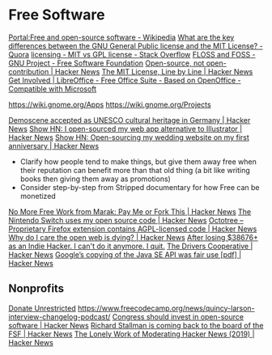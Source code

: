# Free Software

[Portal:Free and open-source software - Wikipedia](https://en.wikipedia.org/wiki/Portal:Free_and_open-source_software)
[What are the key differences between the GNU General Public license and the MIT License? - Quora](https://www.quora.com/What-are-the-key-differences-between-the-GNU-General-Public-license-and-the-MIT-License?share=1)
[licensing - MIT vs GPL license - Stack Overflow](https://stackoverflow.com/questions/3902754/mit-vs-gpl-license#11752204)
[FLOSS and FOSS - GNU Project - Free Software Foundation](https://www.gnu.org/philosophy/floss-and-foss.en.html)
[Open-source, not open-contribution | Hacker News](https://news.ycombinator.com/item?id=25940195)
[The MIT License, Line by Line | Hacker News](https://news.ycombinator.com/item?id=25979584)
[Get Involved | LibreOffice - Free Office Suite - Based on OpenOffice - Compatible with Microsoft](https://www.libreoffice.org/community/get-involved/?pk_campaign=hub)

https://wiki.gnome.org/Apps
https://wiki.gnome.org/Projects

[Demoscene accepted as UNESCO cultural heritage in Germany | Hacker News](https://news.ycombinator.com/item?id=26522681)
[Show HN: I open-sourced my web app alternative to Illustrator | Hacker News](https://news.ycombinator.com/item?id=7116042)
[Show HN: Open-sourcing my wedding website on my first anniversary | Hacker News](https://news.ycombinator.com/item?id=18556787)

- Clarify how people tend to make things, but give them away free when their reputation can benefit more than that old thing (a bit like writing books then giving them away as promotions)
- Consider step-by-step from Stripped documentary for how Free can be monetized

[No More Free Work from Marak: Pay Me or Fork This | Hacker News](https://news.ycombinator.com/item?id=25032105)
[The Nintendo Switch uses my open source code | Hacker News](https://news.ycombinator.com/item?id=25186890)
[Octotree – Proprietary Firefox extension contains AGPL-licensed code | Hacker News](https://news.ycombinator.com/item?id=24953821)
[Why do I care the open web is dying? | Hacker News](https://news.ycombinator.com/item?id=25261132)
[After losing $38676+ as an Indie Hacker. I can't do it anymore. I quit.](https://www.indiehackers.com/post/after-losing-38676-as-an-indie-hacker-i-cant-do-it-anymore-i-quit-8673223598)
[The Drivers Cooperative | Hacker News](https://news.ycombinator.com/item?id=26588607)
[Google’s copying of the Java SE API was fair use [pdf] | Hacker News](https://news.ycombinator.com/item?id=26699106)

## Nonprofits

[Donate Unrestricted](https://paulgraham.com/donate.html)
https://www.freecodecamp.org/news/quincy-larson-interview-changelog-podcast/
[Congress should invest in open-source software | Hacker News](https://news.ycombinator.com/item?id=24789070)
[Richard Stallman is coming back to the board of the FSF | Hacker News](https://news.ycombinator.com/item?id=26535224)
[The Lonely Work of Moderating Hacker News (2019) | Hacker News](https://news.ycombinator.com/item?id=25048415)

